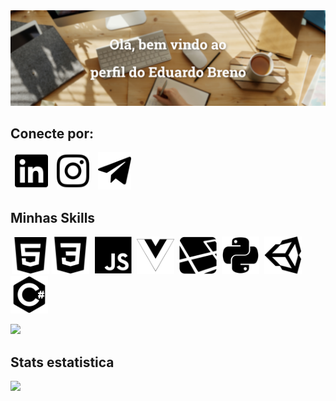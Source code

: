 <div align="center">
  <img src="https://github.com/eduardobrenn/eduardobrenn/blob/main/assets/img/banner/export/welcome.png"/>
</div>

## Conecte por:
<img src="https://github.com/eduardobrenn/eduardobrenn/blob/main/assets/img/icons/export/linkedin-brands.svg" height="60px" style="max-width:100%;margin: 0 7px; paddin: 10px;"/><img src="https://github.com/eduardobrenn/eduardobrenn/blob/main/assets/img/icons/export/instagram-brands.svg" height="60px" style="max-width:100%;margin: 0 7px; paddin: 10px;"/><img src="https://github.com/eduardobrenn/eduardobrenn/blob/main/assets/img/icons/export/telegram-plane-brands.svg" height="60px" style="max-width:100%;margin: 0 7px; paddin: 10px;"/>

## Minhas Skills
<i class="devicon-html5-plain" style="font-size: 60px"></i>
<i class="devicon-css3-plain" style="font-size: 60px"></i>
<i class="devicon-javascript-plain" style="font-size: 60px"></i>
<i class="devicon-vuejs-plain" style="font-size: 60px"></i>
<i class="devicon-laravel-plain" style="font-size: 60px"></i>
<i class="devicon-python-plain" style="font-size: 60px"></i>
<i class="devicon-django-plain" style="font-size: 60px"></i>
<i class="devicon-unity-original" style="font-size: 60px"></i>
<i class="devicon-csharp-plain" style="font-size: 60px"></i>

<img src="https://github.com/eduardobrenn/eduardobrenn/blob/main/assets/img/icons/export/html.svg" height="60px" style="max-width:100%;margin: 0 2px;"/><img src="https://github.com/eduardobrenn/eduardobrenn/blob/main/assets/img/icons/export/css3-plain.svg" height="60px" style="max-width:100%;margin: 0 2px;"/>
<img src="https://github.com/eduardobrenn/eduardobrenn/blob/main/assets/img/icons/export/javascript-original.svg" height="60px" style="max-width:100%;margin: 0 2px;"/>
<img src="https://github.com/eduardobrenn/eduardobrenn/blob/main/assets/img/icons/export/vue.svg" height="60px" style="max-width:100%;margin: 0 2px;"/>
<img src="https://github.com/eduardobrenn/eduardobrenn/blob/main/assets/img/icons/export/laravel.svg" height="60px" style="max-width:100%;margin: 0 2px;"/>
<img src="https://github.com/eduardobrenn/eduardobrenn/blob/main/assets/img/icons/export/python.svg" height="60px" style="max-width:100%;margin: 0 2px;"/>
<img src="https://github.com/eduardobrenn/eduardobrenn/blob/main/assets/img/icons/export/unity-original.svg" height="60px" style="max-width:100%;margin: 0 2px;"/>
<img src="https://github.com/eduardobrenn/eduardobrenn/blob/main/assets/img/icons/export/csharp-plain.svg" height="60px" />



<img height="300em" src="https://github-readme-stats.vercel.app/api/top-langs/?username=eduardobrenn"/>



## Stats estatistica
<div>
  <img height="200em" src="https://github-readme-stats.vercel.app/api?username=eduardobrenn&count_private=true&show_icons=true"/>
</div>
